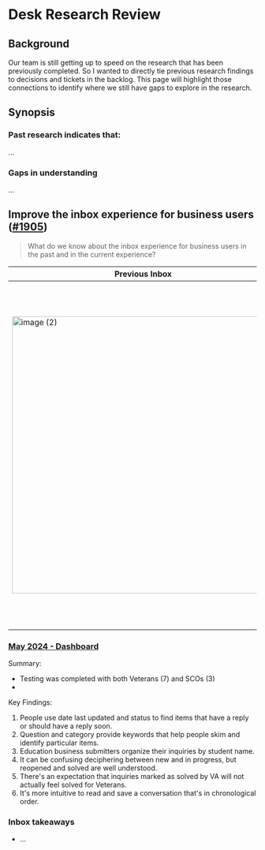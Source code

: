 # Desk Research Review 

## Background
Our team is still getting up to speed on the research that has been previously completed. So I wanted to directly tie previous research findings to decisions and tickets in the backlog. This page will highlight those connections to identify where we still have gaps to explore in the research. 

## Synopsis

### Past research indicates that:
...

### Gaps in understanding
...

## Improve the inbox experience for business users ([#1905](https://github.com/department-of-veterans-affairs/ask-va/issues/1905))

> What do we know about the inbox experience for business users in the past and in the current experience?

| Previous Inbox | Current Inbox | 
|----------|----------|
| <img width="531" height="562" alt="image (2)" src="https://github.com/user-attachments/assets/f0962963-7160-435a-b54d-d3c6317e3834" /> | <img width="495" height="700" alt="image" src="https://github.com/user-attachments/assets/b1a09319-a715-4824-b504-a554aa6b4ada" /> | 



### [May 2024 - Dashboard](https://github.com/department-of-veterans-affairs/ask-va/issues/1905)
Summary: 
- Testing was completed with both Veterans (7) and SCOs (3)
-  

Key Findings:
1. People use date last updated and status to find items that have a reply or should have a reply soon.
2. Question and category provide keywords that help people skim and identify particular items.
3. Education business submitters organize their inquiries by student name.
4. It can be confusing deciphering between new and in progress, but reopened and solved are well understood.
5. There's an expectation that inquiries marked as solved by VA will not actually feel solved for Veterans.
6. It's more intuitive to read and save a conversation that's in chronological order. 



### Inbox takeaways
- ...

